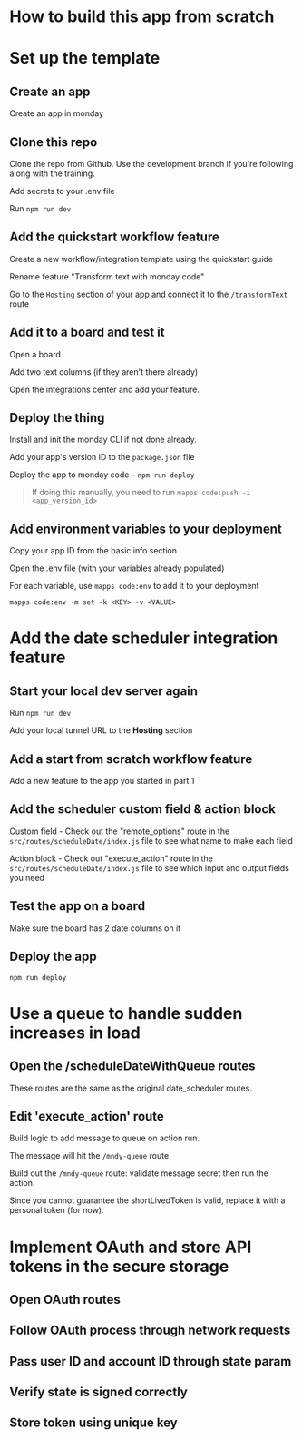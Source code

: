 # How to build this app from scratch

# Set up the template

## Create an app

Create an app in monday

## Clone this repo

Clone the repo from Github. Use the development branch if you're following along with the training. 

Add secrets to your .env file

Run `npm run dev`

## Add the quickstart workflow feature

Create a new workflow/integration template using the quickstart guide

Rename feature "Transform text with monday code"

Go to the `Hosting` section of your app and connect it to the `/transformText` route

## Add it to a board and test it

Open a board

Add two text columns (if they aren't there already)

Open the integrations center and add your feature.

## Deploy the thing

Install and init the monday CLI if not done already. 

Add your app's version ID to the `package.json` file

Deploy the app to monday code – `npm run deploy`

> If doing this manually, you need to run `mapps code:push -i <app_version_id>`

## Add environment variables to your deployment

Copy your app ID from the basic info section

Open the .env file (with your variables already populated)

For each variable, use `mapps code:env` to add it to your deployment

```
mapps code:env -m set -k <KEY> -v <VALUE>
```

# Add the date scheduler integration feature

## Start your local dev server again

Run `npm run dev`

Add your local tunnel URL to the **Hosting** section

## Add a start from scratch workflow feature

Add a new feature to the app you started in part 1

## Add the scheduler custom field & action block

Custom field - Check out the "remote_options" route in the `src/routes/scheduleDate/index.js` file to see what name to make each field

Action block - Check out "execute_action" route in the `src/routes/scheduleDate/index.js` file to see which input and output fields you need

## Test the app on a board

Make sure the board has 2 date columns on it

## Deploy the app

`npm run deploy`

# Use a queue to handle sudden increases in load

## Open the /scheduleDateWithQueue routes

These routes are the same as the original date_scheduler routes. 

## Edit 'execute_action' route

Build logic to add message to queue on action run.

The message will hit the `/mndy-queue` route.

Build out the `/mndy-queue` route: validate message secret then run the action. 

Since you cannot guarantee the shortLivedToken is valid, replace it with a personal token (for now). 

# Implement OAuth and store API tokens in the secure storage

## Open OAuth routes

## Follow OAuth process through network requests

## Pass user ID and account ID through state param

## Verify state is signed correctly

## Store token using unique key